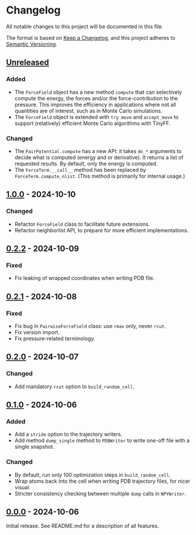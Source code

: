 # Changelog

All notable changes to this project will be documented in this file.

The format is based on [Keep a Changelog](https://keepachangelog.com/en/1.1.0/),
and this project adheres to [Semantic Versioning](https://semver.org/spec/v2.0.0.html).

## [Unreleased]

### Added

- The `ForceField` object has a new method `compute` that can selectively compute
  the energy, the forces and/or the force-contribution to the pressure.
  This improves the efficiency in applications where not all quantities are of interest,
  such as in Monte Carlo simulations.
- The `ForceField` object is extended with `try_move` and `accept_move`
  to support (relatively) efficient Monte Carlo algorithms with TinyFF.


### Changed

- The `PairPotential.compute` has a new API:
  it takes `do_*` arguments to decide what is computed (energy and or derivative).
  It returns a list of requested results.
  By default, only the energy is computed.
- The `ForceTerm.__call__` method has been replaced by `ForceTerm.compute_nlist`.
  (This method is primarily for internal usage.)


## [1.0.0] - 2024-10-10

### Changed

- Refactor `ForceField` class to facilitate future extensions.
- Refactor neighborlist API, to prepare for more efficient implementations.


## [0.2.2] - 2024-10-09

### Fixed

- Fix leaking of wrapped coordinates when writing PDB file.


## [0.2.1] - 2024-10-08

### Fixed

- Fix bug in `PairwiseForceField` class: use `rmax` only, never `rcut`.
- Fix version import.
- Fix pressure-related terminology.


## [0.2.0] - 2024-10-07

### Changed

- Add mandatory `rcut` option to `build_random_cell`.


## [0.1.0] - 2024-10-06

### Added

- Add a `stride` option to the trajectory writers.
- Add method `dump_single` method to `PDBWriter` to write one-off file with a single snapshot.

### Changed

- By default, run only 100 optimization steps in `build_random_cell`.
- Wrap atoms back into the cell when writing PDB trajectory files, for nicer visual.
- Stricter consistency checking between multiple `dump` calls in `NPYWriter`.


## [0.0.0] - 2024-10-06

Initial release. See README.md for a description of all features.


[Unreleased]: https://github.com//molmod/tinyff
[1.0.0]: https://github.com/molmod/tinyff/tag/v1.0.0
[0.2.2]: https://github.com/molmod/tinyff/tag/v0.2.2
[0.2.1]: https://github.com/molmod/tinyff/tag/v0.2.1
[0.2.0]: https://github.com/molmod/tinyff/tag/v0.2.0
[0.1.0]: https://github.com/molmod/tinyff/tag/v0.1.0
[0.0.0]: https://github.com/molmod/tinyff/tag/v0.0.0
